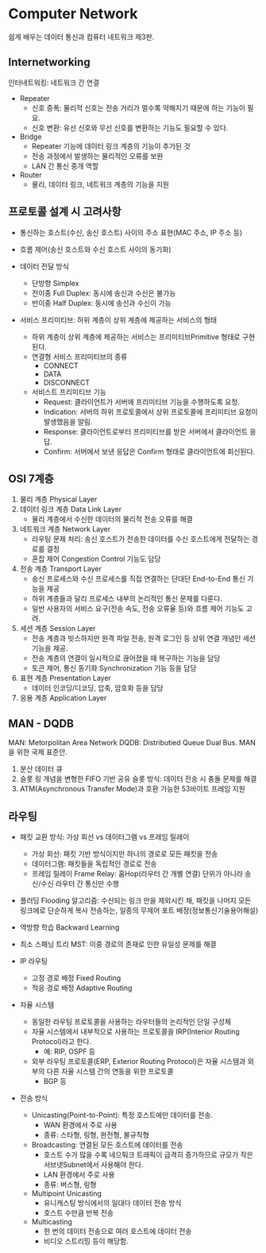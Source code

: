 #   Computer Network
쉽게 배우는 데이터 통신과 컴퓨터 네트워크 제3판.

##  Internetworking
인터네트워킹: 네트워크 간 연결

*   Repeater
    *   신호 증폭: 물리적 신호는 전송 거리가 멀수록 약해지기 때문에 하는 기능이 필요.
    *   신호 변환: 유선 신호와 무선 신호를 변환하는 기능도 필요할 수 있다.
*   Bridge
    *   Repeater 기능에 데이터 링크 계층의 기능이 추가된 것
    *   전송 과정에서 발생하는 물리적인 오류를 보완
    *   LAN 간 통신 중개 역할
*   Router
    *   물리, 데이터 링크, 네트워크 계층의 기능을 지원

##  프로토콜 설계 시 고려사항
*   통신하는 호스트(수신, 송신 호스트) 사이의 주소 표현(MAC 주소, IP 주소 등)
*   흐름 제어(송신 호스트와 수신 호스트 사이의 동기화)
*   데이터 전달 방식
    *   단방향 Simplex
    *   전이중 Full Duplex: 동시에 송신과 수신은 불가능
    *   반이중 Half Duplex: 동시에 송신과 수신이 가능

*   서비스 프리미티브: 하위 계층이 상위 계층에 제공하는 서비스의 형태
    *   하위 계층이 상위 계층에 제공하는 서비스는 프리미티브Primitive 형태로 구현된다.
    *   연결형 서비스 프리미티브의 종류
        *   CONNECT
        *   DATA
        *   DISCONNECT
    *   서비스트 프리미티브 기능
        *   Request: 클라이언트가 서버에 프리미티브 기능을 수행하도록 요청.
        *   Indication: 서버의 하위 프로토콜에서 상위 프로토콜에 프리미티브 요청이 발생했음을 알림.
        *   Response: 클라이언트로부터 프리미티브를 받은 서버에서 클라이언트 응답.
        *   Confirm: 서버에서 보낸 응답은 Confirm 형태로 클라이언트에 회신된다.

##  OSI 7계층
1.  물리 계층 Physical Layer
2.  데이터 링크 계층 Data Link Layer
    *   물리 계층에서 수신한 데이터의 물리적 전송 오류를 해결
3.  네트워크 계층 Network Layer
    *   라우팅 문제 처리: 송신 호스트가 전송한 데이터를 수신 호스트에게 전달하는 경로를 결정
    *   혼잡 제어 Congestion Control 기능도 담당
4.  전송 계층 Transport Layer
    *   송신 프로세스와 수신 프로세스를 직접 연결하는 단대단 End-to-End 통신 기능을 제공
    *   하위 계층들과 달리 프로세스 내부의 논리적인 통신 문제를 다룬다.
    *   일반 사용자의 서비스 요구(전송 속도, 전송 오류율 등)와 흐름 제어 기능도 고려.
5.  세션 계층 Session Layer
    *   전송 계층과 빗스하지만 원격 파일 전송, 원격 로그인 등 상위 연결 개념인 세션 기능을 제공.
    *   전송 계층의 연결이 일시적으로 끊어졌을 때 복구하는 기능을 담당
    *   토큰 제어, 통신 동기화 Synchronization 기능 등을 담당
6.  표현 계층 Presentation Layer
    *   데이터 인코딩/디코딩, 압축, 암호화 등을 담당
7.  응용 계층 Application Layer

##  MAN - DQDB
MAN: Metorpolitan Area Network
DQDB: Distributied Queue Dual Bus. MAN을 위한 국제 표준안.

1.  분산 데이터 큐
2.  슬롯 링 개념을 변형한 FIFO 기반 공유 슬롯 방식: 데이터 전송 시 충돌 문제를 해결
3.  ATM(Asynchronous Transfer Mode)과 호환 가능한 53바이트 프레임 지원

##  라우팅
*   패킷 교환 방식: 가상 회선 vs 데이터그램 vs 프레임 릴레이
    *   가상 회선: 패킷 기반 방식이지만 하나의 경로로 모든 패킷을 전송
    *   데이터그램: 패킷들을 독립적인 경로로 전송
    *   프레임 릴레이 Frame Relay: 홉Hop(라우터 간 개별 연결) 단위가 아니라 송신/수신 라우터 간 통신만 수행
*   플러딩 Flooding 알고리즘: 수신되는 링크 만을 제외시킨 채, 패킷을 나머지 모든 링크에로 단순하게 복사 전송하는, 일종의 무제어 포트 배정(정보통신기술용어해설)
*   역방향 학습 Backward Learning
*   최소 스패닝 트리 MST: 이중 경로의 존재로 인한 유일성 문제를 해결

*   IP 라우팅
    *   고정 경로 배정 Fixed Routing
    *   적응 경로 배정 Adaptive Routing

*   자율 시스템
    *   동일한 라우팅 프로토콜을 사용하는 라우터들의 논리적인 단일 구성체
    *   자율 시스템에서 내부적으로 사용하는 프로토콜을 IRP(Interior Routing Protocol)라고 한다.
        *   예: RIP, OSPF 등
    *   외부 라우팅 프로토콜(ERP, Exterior Routing Protocol)은 자율 시스템과 외부의 다른 자율 시스템 간의 연동을 위한 프로토콜
        *   BGP 등

*   전송 방식
    *   Unicasting(Point-to-Point): 특정 호스트에만 데이터를 전송.
        *   WAN 환경에서 주로 사용
        *   종류: 스타형, 링형, 완전형, 불규칙형
    *   Broadcasting: 연결된 모든 호스트에 데이터를 전송
        *   호스트 수가 많을 수록 네으퉈크 트래픽이 급격히 증가하므로 규모가 작은 서브넷Subnet에서 사용해야 한다.
        *   LAN 환경에서 주로 사용
        *   종류: 버스형, 링형
    *   Multipoint Unicasting
        *   유니캐스팅 방식에서의 일대다 데이터 전송 방식
        *   호스트 수만큼 반복 전송
    *   Multicasting
        *   한 번의 데이터 전송으로 여러 호스트에 데이터 전송
        *   비디오 스트리밍 등이 해당함.
